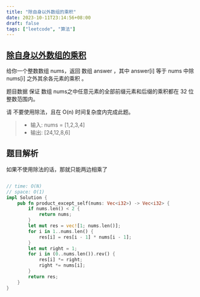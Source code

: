 ```yaml
---
title: "除自身以外数组的乘积"
date: 2023-10-11T23:14:56+08:00
draft: false
tags: ["leetcode", "算法"]
---
```


## [除自身以外数组的乘积](https://leetcode.cn/problems/product-of-array-except-self/)

给你一个整数数组 nums，返回 数组 answer ，其中 answer[i] 等于 nums 中除 nums[i] 之外其余各元素的乘积 。

题目数据 保证 数组 nums之中任意元素的全部前缀元素和后缀的乘积都在  32 位 整数范围内。

请 不要使用除法，且在 O(n) 时间复杂度内完成此题。

>- 输入: nums = [1,2,3,4]
>- 输出: [24,12,8,6]

## 题目解析

如果不使用除法的话，那就只能两边相乘了

```rust

// time: O(N)
// space: O(1)
impl Solution {
    pub fn product_except_self(nums: Vec<i32>) -> Vec<i32> {
        if nums.len() < 2 {
            return nums;
        }
        let mut res = vec![1; nums.len()];
        for i in 1..nums.len() {
            res[i] = res[i - 1] * nums[i - 1];
        }
        let mut right = 1;
        for i in (0..nums.len()).rev() {
            res[i] *= right;
            right *= nums[i];
        }
        return res;
    }
}
```

